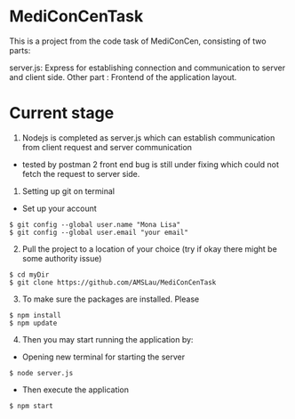 # MediConCenTask

This is a project from the code task of MediConCen, consisting of two parts:

server.js: Express for establishing connection and communication to server and client side.
Other part : Frontend of the application layout.

# Current stage
1. Nodejs is completed as server.js which can establish communication from client request and server communication 
  - tested by postman
2 front end bug is still under fixing which could not fetch the request to server side.
  

1. Setting up git on terminal
  - Set up your account
```
$ git config --global user.name "Mona Lisa"
$ git config --global user.email "your email"
```
2. Pull the project to a location of your choice (try if okay there might be some authority issue)
```
$ cd myDir
$ git clone https://github.com/AMSLau/MediConCenTask
```

3. To make sure the packages are installed. Please
```
$ npm install
$ npm update
```

4. Then you may start running the application by:
  - Opening new terminal for starting the server
```
$ node server.js
```
  - Then execute the application
```
$ npm start
```
